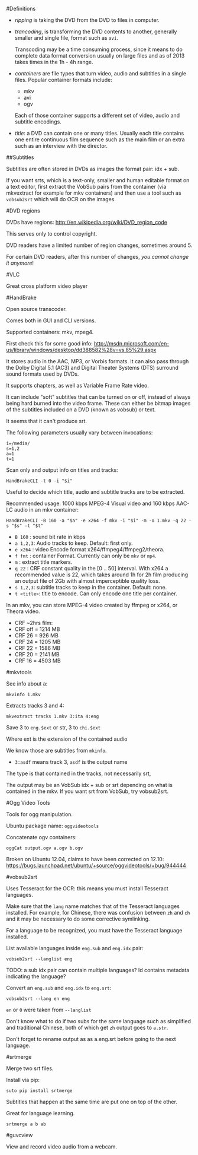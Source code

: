 #Definitions

- *ripping* is taking the DVD from the DVD to files in computer.

- *trancoding*, is transforming the DVD contents to another, generally smaller and single file, format such as `avi`.

    Transcoding may be a time consuming process, since it means to do complete data format conversion usually on large files and as of 2013 takes times in the 1h - 4h range.

- *containers* are file types that turn video, audio and subtitles in a single files. Popular container formats include:

    - mkv
    - avi
    - ogv

    Each of those container supports a different set of video, audio and subtitle encodings.

- *title*: a DVD can contain one or many titles. Usually each title contains one entire continuous film sequence such as the main film or an extra such as an interview with the director.

##Subtitles

Subtitles are often stored in DVDs as images the format pair: idx + sub.

If you want srts, which is a text-only, smaller and human editable format on a text editor, first extract the VobSub pairs from the container (via mkvextract for example for mkv containers) and then use a tool such as `vobsub2srt` which will do OCR on the images.

#DVD regions

DVDs have regions: <http://en.wikipedia.org/wiki/DVD_region_code>

This serves only to control copyright.

DVD readers have a limited number of region changes, sometimes around 5.

For certain DVD readers, after this number of changes, *you cannot change it anymore*!

#VLC

Great cross platform video player

#HandBrake

Open source transcoder.

Comes both in GUI and CLI versions.

Supported containers: mkv, mpeg4.

First check this for some good info: <http://msdn.microsoft.com/en-us/library/windows/desktop/dd388582%28v=vs.85%29.aspx>

It stores audio in the AAC, MP3, or Vorbis formats. It can also pass through the Dolby Digital 5.1 (AC3) and Digital Theater Systems (DTS) surround sound formats used by DVDs.

It supports chapters, as well as Variable Frame Rate video.

It can include "soft" subtitles that can be turned on or off, instead of always being hard burned into the video frame. These can either be bitmap images of the subtitles included on a DVD (known as vobsub) or text.

It seems that it can't produce srt.

The following parameters usually vary between invocations:

    i=/media/
    s=1,2
    a=1
    t=1

Scan only and output info on titles and tracks:

    HandBrakeCLI -t 0 -i "$i"

Useful to decide which title, audio and subtitle tracks are to be extracted.

Recommended usage: 1000 kbps MPEG-4 Visual video and 160 kbps AAC-LC audio in an mkv container:

    HandBrakeCLI -B 160 -a "$a" -e x264 -f mkv -i "$i" -m -o 1.mkv -q 22 -s "$s" -t "$t"

- `B 160`  : sound bit rate in kbps
- `a 1,2,3`: Audio tracks to keep. Default: first only.
- `e x264` : video Encode format x264/ffmpeg4/ffmpeg2/theora.
- `f fmt`  : container Format. Currently can only be `mkv` or `mp4`.
- `m`      : extract title markers.
- `q 22`   : CRF constant quality in the [0 .. 50] interval. With x264 a recommended value is 22, which takes around 1h for 2h film producing an output file of 2Gb with almost imperceptible quality loss.
- `s 1,2,3`: subtitle tracks to keep in the container. Default: none.
- `t <title>`: title to encode. Can only encode one title per container.

In an mkv, you can store MPEG-4 video created by ffmpeg or x264, or Theora video.

- CRF ~2hrs film:
- CRF off = 1214 MB
- CRF 26 = 926 MB
- CRF 24 = 1205 MB
- CRF 22 = 1586 MB
- CRF 20 = 2141 MB
- CRF 16 = 4503 MB

#mkvtools

See info about a:

    mkvinfo 1.mkv

Extracts tracks 3 and 4:

    mkvextract tracks 1.mkv 3:ita 4:eng

Save 3 to `eng.$ext` or str, 3 to `chi.$ext`

Where ext is the extension of the contained audio

We know those are subtitles from `mkinfo`.

- `3:asdf` means track 3, `asdf` is the output name

The type is that contained in the tracks, not necessarily srt,

The output may be an VobSub idx + sub or srt depending on what is contained in the mkv. If you want srt from VobSub, try vobsub2srt.

#Ogg Video Tools

Tools for ogg manipulation.

Ubuntu package name: `oggvideotools`

Concatenate ogv containers:

    oggCat output.ogv a.ogv b.ogv

Broken on Ubuntu 12.04, claims to have been corrected on 12.10: <https://bugs.launchpad.net/ubuntu/+source/oggvideotools/+bug/944444>

#vobsub2srt

Uses Tesseract for the OCR: this means you must install Tesseract languages.

Make sure that the `lang` name matches that of the Tesseract languages installed. For example, for Chinese, there was confusion between `zh` and `ch` and it may be necessary to do some corrective symlinking.

For a language to be recognized, you must have the Tesseract language installed.

List available languages inside `eng.sub` and `eng.idx` pair:

    vobsub2srt --langlist eng

TODO: a sub idx pair can contain multiple languages? Id contains metadata indicating the language?

Convert an `eng.sub` and `eng.idx` to `eng.srt`:

    vobsub2srt --lang en eng

`en` or `0` were taken from `--langlist`

Don't know what to do if two subs for the same language such as simplified and traditional Chinese, both of which get `zh` output goes to `a.str`.

Don't forget to rename output as as a.eng.srt before going to the next language.

#srtmerge

Merge two srt files.

Install via pip:

    suto pip install srtmerge

Subtitles that happen at the same time are put one on top of the other.

Great for language learning.

    srtmerge a b ab

#guvcview

View and record video audio from a webcam.

